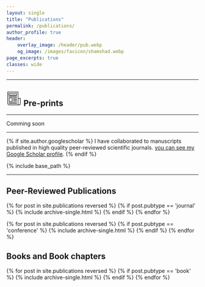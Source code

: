 ```yaml
---
layout: single
title: "Publications"
permalink: /publications/
author_profile: true
header:
    overlay_image: /header/pub.webp
    og_image: /images/favicon/shamshad.webp
page_excerpts: true
classes: wide
---
```


<hr>
<h2><img src="/images/pub/Publications.webp" height="40" width="40"> Pre-prints </h2>
<hr>
Comming soon


<hr>

{% if site.author.googlescholar %}
 I have collaborated to manuscripts published in high quality peer-reviewed scientific journals. 
 <a href="{{site.author.googlescholar}}">you can see my Google Scholar profile</a>.
{% endif %}

{% include base_path %}

<hr>

<h2>Peer-Reviewed Publications</h2> 
{% for post in site.publications reversed %}
  {% if post.pubtype == 'journal' %}
      {% include archive-single.html %}
  {% endif %}
{% endfor %}

<!-- <h2>Conference Papers</h2>-->
{% for post in site.publications reversed %}
  {% if post.pubtype == 'conference' %}
      {% include archive-single.html %}
  {% endif %}
{% endfor %}

<h2>Books and Book chapters</h2>
{% for post in site.publications reversed %}
  {% if post.pubtype == 'book' %}
      {% include archive-single.html %}
  {% endif %}
{% endfor %}

<!-- <h2>Academic</h2>
{% for post in site.publications reversed %}
  {% if post.pubtype == 'academic' %}
      {% include archive-single.html %}
  {% endif %}
{% endfor %} -->



